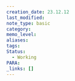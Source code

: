 ```yaml
---
creation_date: 23.12.12
last_modified: 
note_type: basic
category: 
memo_level: 
aliases: 
tags: 
Status:
  - Working
PARA: 
_links: []
---
```

